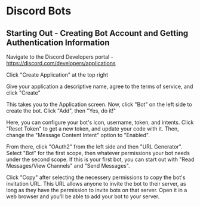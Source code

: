 # Discord Bots

## Starting Out - Creating Bot Account and Getting Authentication Information

Navigate to the Discord Developers portal - https://discord.com/developers/applications

Click "Create Application" at the top right

Give your application a descriptive name, agree to the terms of service, and click "Create"

This takes you to the Application screen.  Now, click "Bot" on the left side to create the bot.  Click "Add", then "Yes, do it!"

Here, you can configure your bot's icon, username, token, and intents.  Click "Reset Token" to get a new token, and update your code with it.  Then, change the "Message Content Intent" option to "Enabled".

From there, click "OAuth2" from the left side and then "URL Generator".  Select "Bot" for the first scope, then whatever permissions your bot needs under the second scope.  If this is your first bot, you can start out with "Read Messages/View Channels" and "Send Messages".

Click "Copy" after selecting the necessery permissions to copy the bot's invitation URL.  This URL allows anyone to invite the bot to their server, as long as they have the permission to invite bots on that server.  Open it in a web browser and you'll be able to add your bot to your server.